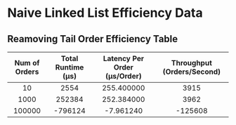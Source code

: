 # Naive Linked List Efficiency Data

## Reamoving Tail Order Efficiency Table

| **Num of Orders** | **Total Runtime (µs)** | **Latency Per Order (µs/Order)** | **Throughput (Orders/Second)** |
| :-----------: |  :-----------: |  :-----------: |  :-----------: |
| 10 | 2554 | 255.400000 | 3915 |
| 1000 | 252384 | 252.384000 | 3962 |
| 100000 | -796124 | -7.961240 | -125608 |

